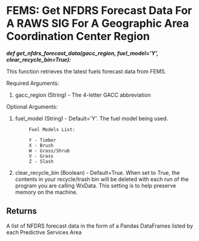 # FEMS: Get NFDRS Forecast Data For A RAWS SIG For A Geographic Area Coordination Center Region

***def get_nfdrs_forecast_data(gacc_region, 
                            fuel_model='Y',
                            clear_recycle_bin=True):***

This function retrieves the latest fuels forecast data from FEMS.

Required Arguments:

1) gacc_region (String) - The 4-letter GACC abbreviation

Optional Arguments:

1) fuel_model (String) - Default='Y'. The fuel model being used.
   
            Fuel Models List:
        
            Y - Timber
            X - Brush
            W - Grass/Shrub
            V - Grass
            Z - Slash 
    
2) clear_recycle_bin (Boolean) - Default=True. When set to True, the contents in your recycle/trash bin will be deleted with each run
    of the program you are calling WxData. This setting is to help preserve memory on the machine. 

Returns
-------

A list of NFDRS forecast data in the form of a Pandas DataFrames listed by each Predictive Services Area
